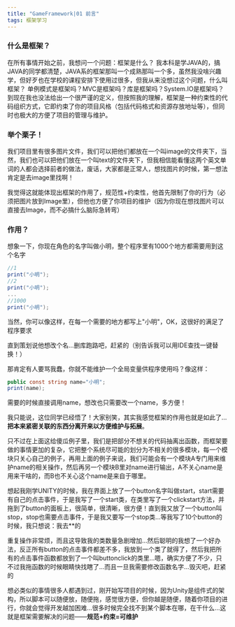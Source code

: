 ```yaml
---
title: "GameFramework|01 前言"
tags: 框架学习
---
```

### 什么是框架？
在所有事情开始之前，我想问一个问题：框架是什么？
我本科是学JAVA的，搞JAVA的同学都清楚，JAVA系的框架那叫一个成熟那叫一个多，虽然我没啥兴趣学，但好歹也在学校的课程安排下使用过很多，但我从来没想过这个问题，什么叫框架？
单例模式是框架吗？MVC是框架吗？库是框架吗？System.IO是框架吗？
到现在我也没法给出一个很严谨的定义，但按照我的理解，框架是一种约束性的代码组织方式，它即约束了你的项目风格（包括代码格式和资源存放地址等），但同时也极大的方便了项目的管理与维护。

### 举个栗子！

我们项目里有很多图片文件，我们可以把他们都放在一个叫image的文件夹下，当然，我们也可以把他们放在一个叫text的文件夹下，但我相信能看懂这两个英文单词的人都会选择前者的做法，废话，大家都是正常人，想找图片的时候，第一想法肯定是去image里找啊！

我觉得这就能体现出框架的作用了，规范性+约束性，他首先限制了你的行为（必须把图片放到Image里），但他也方便了你项目的维护（因为你现在想找图片可以直接去Image，而不必搞什么脑际急转弯）

### 作用？

想象一下，你现在角色的名字叫做小明，整个程序里有1000个地方都需要用到这个名字

```c#
//1
print("小明");
//2
print("小明");
...
//1000
print("小明");
```

当然，你可以像这样，在每一个需要的地方都写上"小明"，OK，这很好的满足了程序要求

直到策划说他想改个名...删库跑路吧，赶紧的（别告诉我可以用IDE查找一键替换！）

那肯定有人要骂我蠢，你就不能维护一个全局变量供程序使用吗？像这样：

```c#
public const string name="小明";
print(name);
```
需要的时候直接调用name，想改也只需要改一个name，多方便！

我只能说，这位同学已经悟了！大家别笑，其实我感觉框架的作用也就是如此了...**把本来紧密关联的东西分离开来以方便维护与拓展**。

只不过在上面这给傻瓜例子里，我们是把部分不想关的代码抽离出函数，而框架要做的事情更加的复杂，它把整个系统尽可能的划分为不相关的很多模块，每一个模块只关心自己的例子，再用上面的例子来说，我们可能会有一个模块A专门用来维护name的相关操作，然后再另一个模块B里对name进行输出，A不关心name是用来干啥的，而B也不关心这个name是来自于哪里。

想起我刚学UNITY的时候，我在界面上放了一个button名字叫做start，start需要有自己的点击事件，于是我写了一个start类，在类里写了一个clickstart方法，并拖到了button的面板上，很简单，很清晰，很方便！直到我又放了一个button叫stop，stop也需要点击事件，于是我又要写一个stop类...等我写了10个button的时候，我只想说：我去**的

重复操作非常烦，而且这导致我的类数量急剧增加...然后聪明的我想了一个好办法，反正所有button的点击事件都差不多，我放到一个类了就得了，然后我把所有的点击事件函数都放到了一个叫buttonclick的类里...嗯，确实方便了不少，只不过我拖函数的时候眼睛快找瞎了...而且一旦我需要修改函数名字...毁灭吧，赶紧的

想必类似的事情很多人都遇到过，刚开始写项目的时候，因为Unity是组件式的架构，所以脚本可以随便放，随便拖，感觉很方便，但你越是随便，随着你项目的进行，你就会觉得开发越加困难...很多时候完全找不到某个脚本在哪，在干什么...这就是框架需要解决的问题——**规范+约束=可维护**
